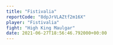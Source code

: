 ```yaml
---
title: "Fistivalia"
reportCode: "8dpJrVLAZtf2m16X"
player: "Fistivalia"
fight: "High King Maulgar"
date: 2021-06-27T18:56:46.792000+00:00
---
```

